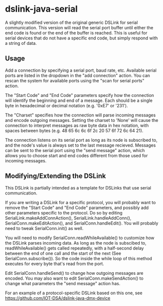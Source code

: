 # dslink-java-serial
A slightly modified version of the original generic DSLink for serial communication.
This version will read the serial port buffer until either the end code is found or the end of the buffer is reached. This is useful for serial devices that do not have a specific end code, but simply respond with a string of data.

## Usage
Add a connection by specifying a serial port, baud rate, etc. Available serial ports are listed in the dropdown in the "add connection" action. You can rescan the system for available ports using the "scan for serial ports" action.

The "Start Code" and "End Code" parameters specify how the connection will identify the beginning and end of a message. Each should be a single byte in hexadecimal or decimal notation (e.g. '0xE7' or '231').

The "Charset" specifies how the connection will parse incoming messages and encode outgoing messages. Setting the charset to 'None' will cause the connection to interpret messages as raw byte data in hex notation, with spaces between bytes (e.g. 48 65 6c 6c 6f 2c 20 57 6f 72 6c 64 21).

The connection listens on its serial port as long as its node is subscribed to, and the node's value is always set to the last message recieved. Messages can be sent to the serial port using the "send message" action, which allows you to choose start and end codes different from those used for incoming messages.

## Modifying/Extending the DSLink

This DSLink is partially intended as a template for DSLinks that use serial communication. 

If you are writing a DSLink for a specific protocol, you will probably want to remove the "Start Code" and "End Code" parameters, and possibly add other parameters specific to the protocol. Do so by editing SerialLink.makeAddConnAction(), SerialLink.handleAddConn(), SerialConn.makeEditAction(), and SerialConn.handleEdit(). You will probably need to tweak SerialConn.init() as well.

You will need to modify SerialConn.readWhileAvailable() to customize how the DSLink parses incoming data. As long as the node is subscibed to, readWhileAvailable() gets called repeatedly, with a half-second delay between the end of one call and the start of the next (See SerialConn.subscribe()). So the code inside the while loop of this method executes for every byte that's read from the port.

Edit SerialConn.handleSend() to change how outgoing messages are encoded. You may also want to edit SerialConn.makeSendAction() to change what parameters the "send message" action has.

For an example of a protocol-specific DSLink based on this one, see https://github.com/IOT-DSA/dslink-java-dmx-device 
